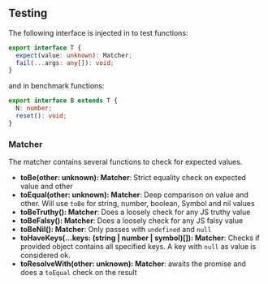 ## Testing

The following interface is injected in to test functions:

```typescript
export interface T {
  expect(value: unknown): Matcher;
  fail(...args: any[]): void;
}
```

and in benchmark functions:

```typescript
export interface B extends T {
  N: number;
  reset(): void;
}
```

### Matcher

The matcher contains several functions to check for expected values.

- **toBe(other: unknown): Matcher**: Strict equality check on expected value and other
- **toEqual(other: unknown): Matcher**: Deep comparison on value and other. Will use `toBe` for string, number, boolean, Symbol and nil values
- **toBeTruthy(): Matcher**: Does a loosely check for any JS truthy value
- **toBeFalsy(): Matcher**: Does a loosely check for any JS falsy value
- **toBeNil(): Matcher**: Only passes with `undefined` and `null`
- **toHaveKeys(...keys: (string | number | symbol)[]): Matcher**: Checks if provided object contains all specified keys. A key with `null` as value is considered ok.
- **toResolveWith(other: unknown): Matcher**: awaits the promise and does a `toEqual` check on the result
